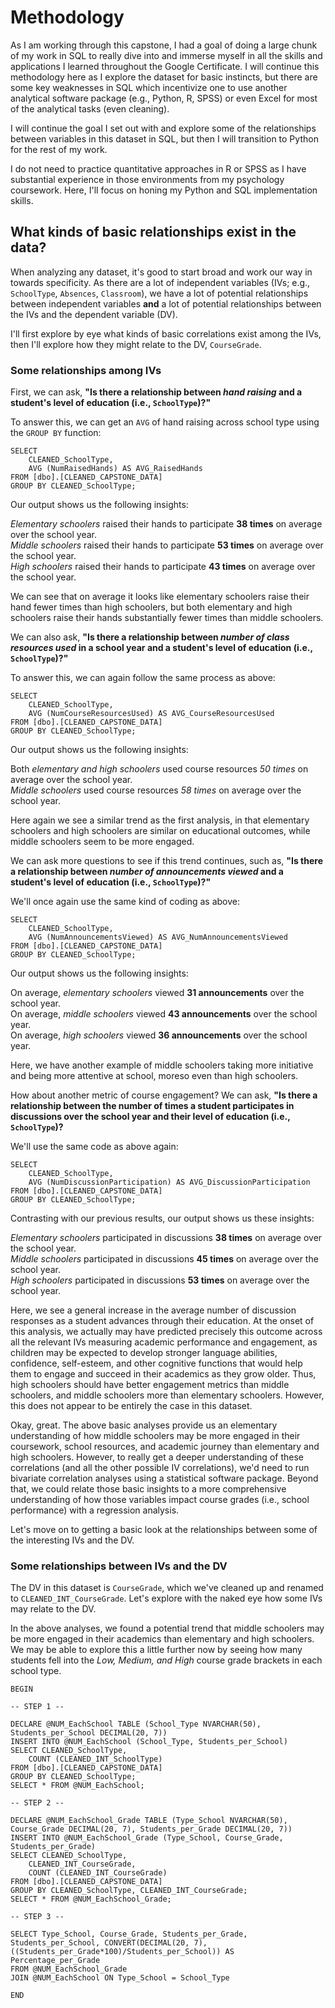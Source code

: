 # Methodology


As I am working through this capstone, I had a goal of doing a large chunk of my work in SQL to really dive into and immerse myself in all the skills and applications I learned throughout the Google Certificate. I will continue this methodology here as I explore the dataset for basic instincts, but there are some key weaknesses in SQL which incentivize one to use another analytical software package (e.g., Python, R, SPSS) or even Excel for most of the analytical tasks (even cleaning).

I will continue the goal I set out with and explore some of the relationships between variables in this dataset in SQL, but then I will transition to Python for the rest of my work.

I do not need to practice quantitative approaches in R or SPSS as I have substantial experience in those environments from my psychology coursework. Here, I'll focus on honing my Python and SQL implementation skills.


## What kinds of basic relationships exist in the data?


When analyzing any dataset, it's good to start broad and work our way in towards specificity. As there are a lot of independent variables (IVs; e.g., `SchoolType`, `Absences`, `Classroom`), we have a lot of potential relationships between independent variables **and** a lot of potential relationships between the IVs and the dependent variable (DV).

I'll first explore by eye what kinds of basic correlations exist among the IVs, then I'll explore how they might relate to the DV, `CourseGrade`.


### Some relationships among IVs

First, we can ask, **"Is there a relationship between _hand raising_ and a student's level of education (i.e., `SchoolType`)?"**

To answer this, we can get an `AVG` of hand raising across school type using the `GROUP BY` function:

```
SELECT
	CLEANED_SchoolType,
	AVG (NumRaisedHands) AS AVG_RaisedHands
FROM [dbo].[CLEANED_CAPSTONE_DATA]
GROUP BY CLEANED_SchoolType;
```

Our output shows us the following insights:

_Elementary schoolers_ raised their hands to participate **38 times** on average over the school year.  
_Middle schoolers_ raised their hands to participate **53 times** on average over the school year.  
_High schoolers_ raised their hands to participate **43 times** on average over the school year.  

We can see that on average it looks like elementary schoolers raise their hand fewer times than high schoolers, but both elementary and high schoolers raise their hands substantially fewer times than middle schoolers.

We can also ask, **"Is there a relationship between _number of class resources used_ in a school year and a student's level of education (i.e., `SchoolType`)?"**

To answer this, we can again follow the same process as above:

```
SELECT
	CLEANED_SchoolType,
	AVG (NumCourseResourcesUsed) AS AVG_CourseResourcesUsed
FROM [dbo].[CLEANED_CAPSTONE_DATA]
GROUP BY CLEANED_SchoolType;
```

Our output shows us the following insights:

Both _elementary and high schoolers_ used course resources _50 times_ on average over the school year.  
_Middle schoolers_ used course resources _58 times_ on average over the school year.  

Here again we see a similar trend as the first analysis, in that elementary schoolers and high schoolers are similar on educational outcomes, while middle schoolers seem to be more engaged.

We can ask more questions to see if this trend continues, such as, **"Is there a relationship between _number of announcements viewed_ and a student's level of education (i.e., `SchoolType`)?"**

We'll once again use the same kind of coding as above:

```
SELECT
	CLEANED_SchoolType,
	AVG (NumAnnouncementsViewed) AS AVG_NumAnnouncementsViewed
FROM [dbo].[CLEANED_CAPSTONE_DATA]
GROUP BY CLEANED_SchoolType;
```

Our output shows us the following insights:

On average, _elementary schoolers_ viewed **31 announcements** over the school year.  
On average, _middle schoolers_ viewed **43 announcements** over the school year.  
On average, _high schoolers_ viewed **36 announcements** over the school year.  

Here, we have another example of middle schoolers taking more initiative and being more attentive at school, moreso even than high schoolers.

How about another metric of course engagement? We can ask, **"Is there a relationship between the number of times a student participates in discussions over the school year and their level of education (i.e., `SchoolType`)?**

We'll use the same code as above again:

```
SELECT
	CLEANED_SchoolType,
	AVG (NumDiscussionParticipation) AS AVG_DiscussionParticipation
FROM [dbo].[CLEANED_CAPSTONE_DATA]
GROUP BY CLEANED_SchoolType;
```

Contrasting with our previous results, our output shows us these insights:

_Elementary schoolers_ participated in discussions **38 times** on average over the school year.  
_Middle schoolers_ participated in discussions **45 times** on average over the school year.  
_High schoolers_ participated in discussions **53 times** on average over the school year.  

Here, we see a general increase in the average number of discussion responses as a student advances through their education. At the onset of this analysis, we actually may have predicted precisely this outcome across all the relevant IVs measuring academic performance and engagement, as children may be expected to develop stronger language abilities, confidence, self-esteem, and other cognitive functions that would help them to engage and succeed in their academics as they grow older. Thus, high schoolers should have better engagement metrics than middle schoolers, and middle schoolers more than elementary schoolers. However, this does not appear to be entirely the case in this dataset.

Okay, great. The above basic analyses provide us an elementary understanding of how middle schoolers may be more engaged in their coursework, school resources, and academic journey than elementary and high schoolers. However, to really get a deeper understanding of these correlations (and all the other possible IV correlations), we'd need to run bivariate correlation analyses using a statistical software package. Beyond that, we could relate those basic insights to a more comprehensive understanding of how those variables impact course grades (i.e., school performance) with a regression analysis.

Let's move on to getting a basic look at the relationships between some of the interesting IVs and the DV.


### Some relationships between IVs and the DV

The DV in this dataset is `CourseGrade`, which we've cleaned up and renamed to `CLEANED_INT_CourseGrade`. Let's explore with the naked eye how some IVs may relate to the DV.

In the above analyses, we found a potential trend that middle schoolers may be more engaged in their academics than elementary and high schoolers. We may be able to explore this a little further now by seeing how many students fell into the _Low, Medium, and High_ course grade brackets in each school type.

```
BEGIN

-- STEP 1 --

DECLARE @NUM_EachSchool TABLE (School_Type NVARCHAR(50), Students_per_School DECIMAL(20, 7))
INSERT INTO @NUM_EachSchool (School_Type, Students_per_School)
SELECT CLEANED_SchoolType,
	COUNT (CLEANED_INT_SchoolType)
FROM [dbo].[CLEANED_CAPSTONE_DATA]
GROUP BY CLEANED_SchoolType;
SELECT * FROM @NUM_EachSchool;

-- STEP 2 --

DECLARE @NUM_EachSchool_Grade TABLE (Type_School NVARCHAR(50), Course_Grade DECIMAL(20, 7), Students_per_Grade DECIMAL(20, 7))
INSERT INTO @NUM_EachSchool_Grade (Type_School, Course_Grade, Students_per_Grade)
SELECT CLEANED_SchoolType,
	CLEANED_INT_CourseGrade,
	COUNT (CLEANED_INT_CourseGrade)
FROM [dbo].[CLEANED_CAPSTONE_DATA]
GROUP BY CLEANED_SchoolType, CLEANED_INT_CourseGrade;
SELECT * FROM @NUM_EachSchool_Grade;

-- STEP 3 --

SELECT Type_School, Course_Grade, Students_per_Grade, Students_per_School, CONVERT(DECIMAL(20, 7), ((Students_per_Grade*100)/Students_per_School)) AS Percentage_per_Grade
FROM @NUM_EachSchool_Grade
JOIN @NUM_EachSchool ON Type_School = School_Type

END
```
